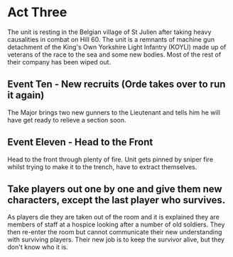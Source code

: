 # Act Three

The unit is resting in the Belgian village of St Julien after taking heavy causalities in combat on Hill 60. The unit is a remnants of machine gun detachment of the King's Own Yorkshire Light Infantry (KOYLI) made up of veterans of the race to the sea and some new bodies. Most of the rest of their company has been wiped out. 

## Event Ten - New recruits (Orde takes over to run it again) 

The Major brings two new gunners to the Lieutenant and tells him he will have get ready to relieve a section soon. 

## Event Eleven - Head to the Front

Head to the front through plenty of fire. Unit gets pinned by sniper fire whilst trying to make it to the trench, have to extract themselves. 

## Take players out one by one and give them new characters, except the last player who survives. 

As players die they are taken out of the room and it is explained they are members of staff at a hospice looking after a number of old soldiers. They then re-enter the room but cannot communicate their new understanding with surviving players. Their new job is to keep the survivor alive, but they don't know who it is. 

